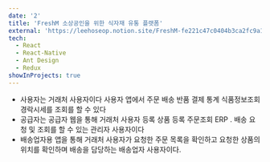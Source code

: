 ```yaml
---
date: '2'
title: 'FreshM 소상공인을 위한 식자재 유통 플랫폼'
external: 'https://leehoseop.notion.site/FreshM-fe221c47c0404b3ca2fc9a139fed9032'
tech:
  - React
  - React-Native
  - Ant Design
  - Redux
showInProjects: true
---
```


- 사용자는 거래처 사용자이다 사용자 앱에서 주문 배송 반품 결제 통계 식품정보조회 경락시세를 조회를 할 수 있다
- 공급자는 공급자 웹을 통해 거래처 사용자 등록 상품 등록 주문조회 ERP . 배송 요청 및 조회를 할 수 있는 관리자 사용자이다
- 배송업자용 앱을 통해 거래처 사용자가 요청한 주문 목록을 확인하고 요청한 상품의 위치를 확인하며 배송을 담당하는 배송업자 사용자이다.
